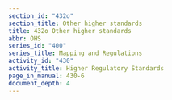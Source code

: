 ```yaml
---
section_id: "432o"
section_title: Other higher standards
title: 432o Other higher standards
abbr: OHS
series_id: "400"
series_title: Mapping and Regulations
activity_id: "430"
activity_title: Higher Regulatory Standards
page_in_manual: 430-6
document_depth: 4
---
```


